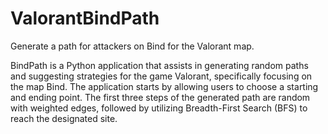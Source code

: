 # ValorantBindPath
Generate a path for attackers on Bind for the Valorant map. 

BindPath is a Python application that assists in generating random paths 
and suggesting strategies for the game Valorant, specifically focusing on
the map Bind. The application starts by allowing users to choose a 
starting and ending point. The first three steps of the generated path 
are random with weighted edges, followed by utilizing Breadth-First Search 
(BFS) to reach the designated site.

